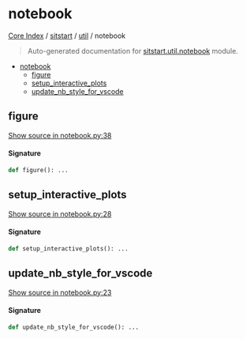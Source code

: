 # notebook

[Core Index](../../README.md#core-index) / [sitstart](../index.md#sitstart) / [util](./index.md#util) / notebook

> Auto-generated documentation for [sitstart.util.notebook](../../../python/sitstart/util/notebook.py) module.

- [notebook](#notebook)
  - [figure](#figure)
  - [setup_interactive_plots](#setup_interactive_plots)
  - [update_nb_style_for_vscode](#update_nb_style_for_vscode)

## figure

[Show source in notebook.py:38](../../../python/sitstart/util/notebook.py#L38)

#### Signature

```python
def figure(): ...
```



## setup_interactive_plots

[Show source in notebook.py:28](../../../python/sitstart/util/notebook.py#L28)

#### Signature

```python
def setup_interactive_plots(): ...
```



## update_nb_style_for_vscode

[Show source in notebook.py:23](../../../python/sitstart/util/notebook.py#L23)

#### Signature

```python
def update_nb_style_for_vscode(): ...
```
